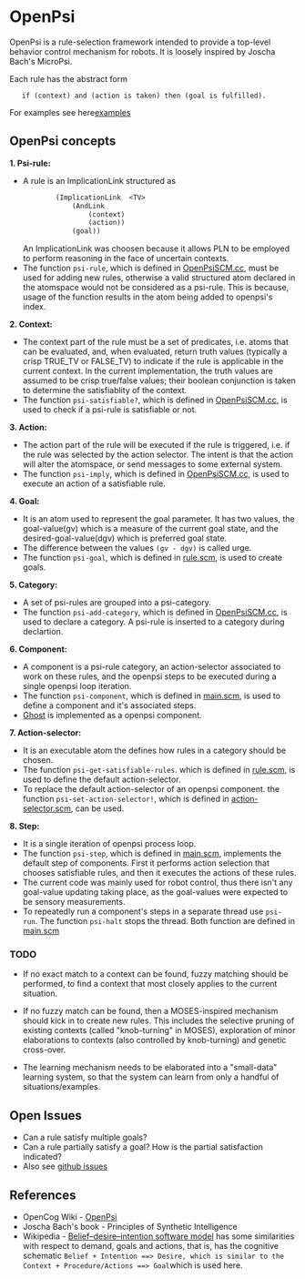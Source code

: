 # OpenPsi

OpenPsi is a rule-selection framework intended to provide a top-level
behavior control mechanism for robots. It is loosely inspired by
Joscha Bach's MicroPsi.

Each rule has the abstract form
```
   if (context) and (action is taken) then (goal is fulfilled).
```

For examples see here[examples](../../examples/openpsi/)

## OpenPsi concepts

**1. Psi-rule:**
  * A rule is an ImplicationLink structured as
    ```scheme
            (ImplicationLink  <TV>
                (AndLink
                    (context)
                    (action))
                (goal))
    ```
    An ImplicationLink was choosen because it allows PLN to be employed
    to perform reasoning in the face of uncertain contexts.
  * The function `psi-rule`, which is defined in [OpenPsiSCM.cc](OpenPsiSCM.cc),
    must be used for adding new rules, otherwise a valid structured atom
    declared in the atomspace would not be considered as a psi-rule. This is
    because, usage of the function results in the atom being added to
    openpsi's index.

**2. Context:**
  * The context part of the rule must be a set of predicates, i.e. atoms
    that can be evaluated, and, when evaluated, return truth values
    (typically a crisp TRUE_TV or FALSE_TV) to indicate if the rule
    is applicable in the current context. In the current
    implementation, the truth values are assumed to be crisp true/false
    values; their boolean conjunction is taken to determine the satisfiablity
    of the context.
  * The function `psi-satisfiable?`, which is defined in [OpenPsiSCM.cc](OpenPsiSCM.cc),
    is used to check if a psi-rule is satisfiable or not.

**3. Action:**
  * The action part of the rule will be executed if the rule is triggered,
    i.e. if the rule was selected by the action selector. The intent is
    that the action will alter the atomspace, or send messages to some
    external system.
  * The function `psi-imply`, which is defined in [OpenPsiSCM.cc](OpenPsiSCM.cc),
    is used to execute an action of a satisfiable rule.

**4. Goal:**
  * It is an atom used to represent the goal parameter. It has two values, the
    goal-value(gv) which is a measure of the current goal state, and the
    desired-goal-value(dgv) which is preferred goal state.
  * The difference between the values `(gv - dgv)` is called urge.
  * The function `psi-goal`, which is defined in [rule.scm](rule.scm), is used
    to create goals.

**5. Category:**
  * A set of psi-rules are grouped into a psi-category.
  * The function `psi-add-category`, which is defined in [OpenPsiSCM.cc](OpenPsiSCM.cc),
    is used to declare a category. A psi-rule is inserted to a category during
    declartion.

**6. Component:**
  * A component is a psi-rule category, an action-selector associated to
    work on these rules, and the openpsi steps to be executed during a single
    openpsi loop iteration.
  * The function `psi-component`, which is defined in [main.scm](main.scm), is
    used to define a component and it's associated steps.
  * [Ghost](../ghost) is implemented as a openpsi component.

**7. Action-selector:**
  * It is an executable atom the defines how rules in a category should be
    chosen.
  * The function `psi-get-satisfiable-rules`. which is defined in [rule.scm](rule.scm),
    is used to define the default action-selector.
  * To replace the default action-selector of an openpsi component. the
    function `psi-set-action-selector!`, which is defined in
   [action-selector.scm](action-selector.scm), can be used.

**8. Step:**
  * It is a single iteration of openpsi process loop.
  * The function `psi-step`, which is defined in [main.scm](main.scm),
    implements the default step of components. First it performs action
    selection that chooses satisfiable rules, and then it executes the actions
    of these rules.
  * The current code was mainly used for robot control, thus  there isn't any
    goal-value updating taking place, as the goal-values were expected to be
    sensory measurements.
  * To repeatedly run a component's steps in a separate thread use `psi-run`.
    The function `psi-halt` stops the thread. Both function are defined in
    [main.scm](main.scm)

### TODO

* If no exact match to a context can be found, fuzzy matching should
  be performed, to find a context that most closely applies to the
  current situation.

* If no fuzzy match can be found, then a MOSES-inspired mechanism
  should kick in to create new rules.  This includes the selective
  pruning of existing contexts (called "knob-turning" in MOSES),
  exploration of minor elaborations to contexts (also controlled
  by knob-turning) and genetic cross-over.

* The learning mechanism needs to be elaborated into a  "small-data"
  learning system, so that the system can learn from only a handful of
  situations/examples.

## Open Issues

* Can a rule satisfy multiple goals?
* Can a rule partially satisfy a goal?  How is the partial satisfaction
  indicated?
* Also see [github issues](https://github.com/opencog/opencog/issues?q=is%3Aopen+is%3Aissue+label%3Aopenpsi )

## References

* OpenCog Wiki - [OpenPsi](http://wiki.opencog.org/w/OpenPsi)
* Joscha Bach's book - Principles of Synthetic Intelligence
* Wikipedia - [Belief–desire–intention software model](https://en.wikipedia.org/wiki/Belief%E2%80%93desire%E2%80%93intention_software_model) has some
  similarities with respect to demand, goals and actions, that is, has
  the cognitive schematic `Belief + Intention ==> Desire, which is
  similar to the Context + Procedure/Actions ==> Goal`which is used
  here.
